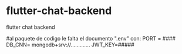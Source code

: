 # flutter-chat-backend
flutter chat backend

#al paquete de codigo le falta el documento ".env" con:
PORT = ####
DB_CNN= mongodb+srv://.............
JWT_KEY=#####
